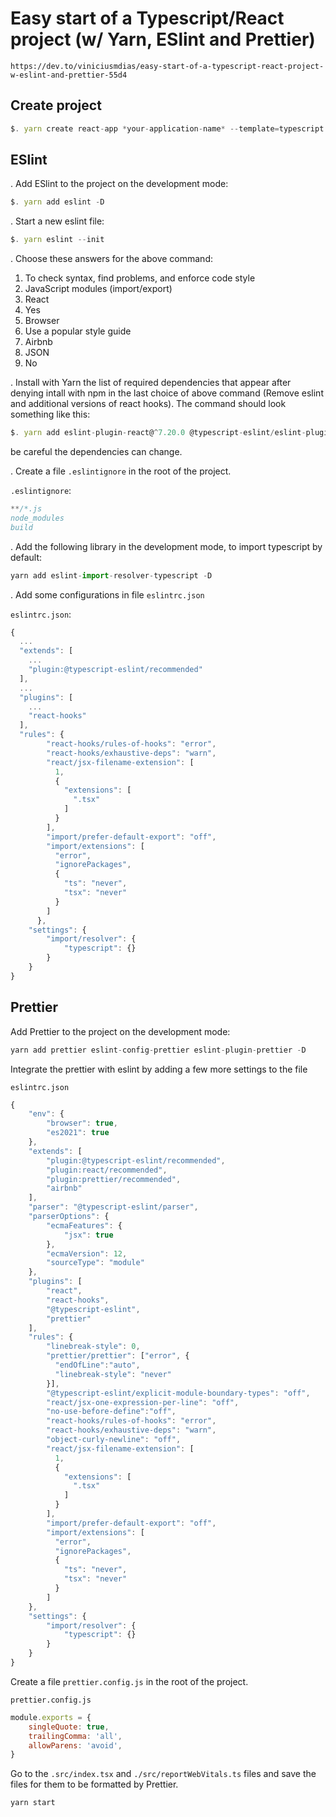 # Easy start of a Typescript/React project (w/ Yarn, ESlint and Prettier)

`https://dev.to/viniciusmdias/easy-start-of-a-typescript-react-project-w-eslint-and-prettier-55d4`

## Create project

```js
$. yarn create react-app *your-application-name* --template=typescript
```


## ESlint

. Add ESlint to the project on the development mode:
```js
$. yarn add eslint -D
```

. Start a new eslint file:
```js
$. yarn eslint --init
```

. Choose these answers for the above command:

1. To check syntax, find problems, and enforce code style
2. JavaScript modules (import/export)
3. React
4. Yes
5. Browser
6. Use a popular style guide
7. Airbnb
8. JSON
9. No


. Install with Yarn the list of required dependencies that appear after denying intall with npm in the last choice of above command (Remove eslint and additional versions of react hooks). The command should look something like this:

```js
$. yarn add eslint-plugin-react@^7.20.0 @typescript-eslint/eslint-plugin@latest eslint-config-airbnb@latest eslint@^7.2.0 eslint-plugin-import@^2.21.2 eslint-plugin-jsx-a11y@^6.3.0 eslint-plugin-react-hooks@^4 @typescript-eslint/parser@latest -D
```

be careful the dependencies can change.

. Create a file `.eslintignore` in the root of the project.

`.eslintignore`:

```js
**/*.js
node_modules
build
```

. Add the following library in the development mode, to import typescript by default:

```js
yarn add eslint-import-resolver-typescript -D 
```

. Add some configurations in file `eslintrc.json`

`eslintrc.json`:

```js
{
  ...
  "extends": [
    ...
    "plugin:@typescript-eslint/recommended"
  ],
  ...
  "plugins": [
    ...
    "react-hooks"
  ],
  "rules": {
        "react-hooks/rules-of-hooks": "error",
        "react-hooks/exhaustive-deps": "warn",
        "react/jsx-filename-extension": [
          1,
          {
            "extensions": [
              ".tsx"
            ]
          }
        ],
        "import/prefer-default-export": "off",
        "import/extensions": [
          "error",
          "ignorePackages",
          {
            "ts": "never",
            "tsx": "never"
          }
        ]
      },
    "settings": {
        "import/resolver": {
            "typescript": {}
        }
    }
}
```

## Prettier

Add Prettier to the project on the development mode:

```js
yarn add prettier eslint-config-prettier eslint-plugin-prettier -D
```

Integrate the prettier with eslint by adding a few more settings to the file

`eslintrc.json`

```js
{
    "env": {
        "browser": true,
        "es2021": true
    },
    "extends": [
        "plugin:@typescript-eslint/recommended",
        "plugin:react/recommended",
        "plugin:prettier/recommended",
        "airbnb"
    ],
    "parser": "@typescript-eslint/parser",
    "parserOptions": {
        "ecmaFeatures": {
            "jsx": true
        },
        "ecmaVersion": 12,
        "sourceType": "module"
    },
    "plugins": [
        "react",
        "react-hooks",
        "@typescript-eslint",
        "prettier"
    ],
    "rules": {
        "linebreak-style": 0,
        "prettier/prettier": ["error", {
          "endOfLine":"auto",
          "linebreak-style": "never"
        }],
        "@typescript-eslint/explicit-module-boundary-types": "off",
        "react/jsx-one-expression-per-line": "off",
        "no-use-before-define":"off",
        "react-hooks/rules-of-hooks": "error",
        "react-hooks/exhaustive-deps": "warn",
        "object-curly-newline": "off",
        "react/jsx-filename-extension": [
          1,
          {
            "extensions": [
              ".tsx"
            ]
          }
        ],
        "import/prefer-default-export": "off",
        "import/extensions": [
          "error",
          "ignorePackages",
          {
            "ts": "never",
            "tsx": "never"
          }
        ]
    },
    "settings": {
        "import/resolver": {
            "typescript": {}
        }
    }
}
```

Create a file `prettier.config.js` in the root of the project.

`prettier.config.js`

```js
module.exports = {
    singleQuote: true,
    trailingComma: 'all',
    allowParens: 'avoid',
}
```

Go to the `.src/index.tsx` and `./src/reportWebVitals.ts` files and save the files for them to be formatted by Prettier.

`yarn start`
